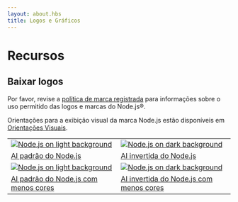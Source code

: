 ```yaml
---
layout: about.hbs
title: Logos e Gráficos
---
```


# Recursos

## Baixar logos

Por favor, revise a [política de marca registrada](/pt/about/trademark/) para informações sobre o uso permitido das logos e marcas do Node.js®.

Orientações para a exibição visual da marca Node.js estão disponíveis em [Orientações Visuais](/static/documents/foundation-visual-guidelines.pdf).

<table class="logos">
  <tr>
    <td class="bg-white"><a href="/static/images/logos/nodejs-new-pantone-black.ai"><img src="/static/images/logos/nodejs-new-pantone-black.svg" alt="Node.js on light background"></a></td>
    <td class="bg-node-gray"><a href="/static/images/logos/nodejs-new-pantone-white.ai"><img src="/static/images/logos/nodejs-new-pantone-white.svg" alt="Node.js on dark background"></a></td>
  </tr>
  <tr>
    <td><a href="/static/images/logos/nodejs-new-pantone-black.ai">AI padrão do Node.js</a></td>
    <td><a href="/static/images/logos/nodejs-new-pantone-white.ai">AI invertida do Node.js</a></td>
  </tr>
  <tr>
    <td class="bg-white"><a href="/static/images/logos/nodejs-new-black.ai"><img src="/static/images/logos/nodejs-new-black.svg" alt="Node.js on light background"></a></td>
    <td class="bg-node-gray"><a href="/static/images/logos/nodejs-new-white.ai"><img src="/static/images/logos/nodejs-new-white.svg" alt="Node.js on dark background"></a></td>
  </tr>
  <tr>
    <td><a href="/static/images/logos/nodejs-new-black.ai">AI padrão do Node.js com menos cores</a></td>
    <td><a href="/static/images/logos/nodejs-new-white.ai">AI invertida do Node.js com menos cores</a></td>
  </tr>
</table>
